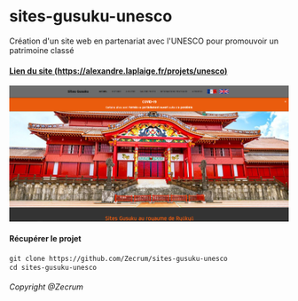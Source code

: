 # sites-gusuku-unesco
Création d'un site web en partenariat avec l'UNESCO pour promouvoir un patrimoine classé

#### [Lien du site (https://alexandre.laplaige.fr/projets/unesco)](https://alexandre.laplaige.fr/projets/unesco)

![](image/home.png)


 #### Récupérer le projet
```
git clone https://github.com/Zecrum/sites-gusuku-unesco
cd sites-gusuku-unesco
```


 ###### Copyright @Zecrum